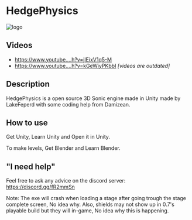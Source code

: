 # HedgePhysics

![logo](http://i.imgur.com/4w4Scv2.png)

## Videos

* https://www.youtube....h?v=jIEixV1q5-M
* https://www.youtube....h?v=kGeWiyPKbbI
*[videos are outdated]*

## Description

HedgePhysics is a open source 3D Sonic engine made in Unity made by LakeFeperd with some coding help from Damizean.

## How to use

Get Unity, Learn Unity and Open it in Unity.

To make levels, Get Blender and Learn Blender.

## "I need help"

Feel free to ask any advice on the discord server: https://discord.gg/fR2mmSn

Note: The exe will crash when loading a stage after going trough the stage complete screen, No idea why.
Also, shields may not show up in 0.7's playable build but they will in-game, No idea why this is happening.
